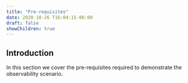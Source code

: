 ```yaml
---
title: "Pre-requisites"
date: 2020-10-26 T16:04:15-06:00
draft: false
showChildren: true
---
```


## Introduction

In this section we cover the pre-requisites required to demonstrate the observability scenario.
